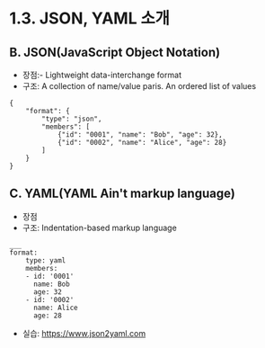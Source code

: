 # 1.3. JSON, YAML 소개

## B. JSON(JavaScript Object Notation)
- 장점:- Lightweight data-interchange format
- 구조: A collection of name/value paris. An ordered list of values
```
{
    "format": {
        "type": "json",
        "members": [
            {"id": "0001", "name": "Bob", "age": 32},
            {"id": "0002", "name": "Alice", "age": 28}
        ]
    }
}
```

## C. YAML(YAML Ain't markup language)
- 장점
- 구조: Indentation-based markup language
```
___
format:
    type: yaml
    members:
    - id: '0001'
      name: Bob
      age: 32
    - id: '0002'
      name: Alice
      age: 28
```
- 실습: https://www.json2yaml.com
